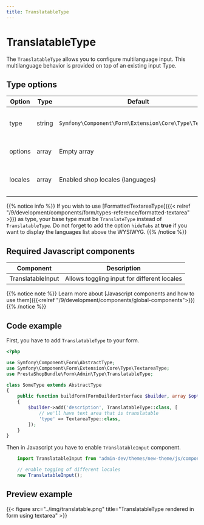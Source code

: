 ```yaml
---
title: TranslatableType
---
```


# TranslatableType

The `TranslatableType` allows you to configure multilanguage input. This multilanguage behavior is provided on top of an existing input Type.

## Type options

| Option  | Type   | Default                                               | Description                              |
| ------- | ------ | ----------------------------------------------------- | ---------------------------------------- |
| type    | string | `Symfony\Component\Form\Extension\Core\Type\TextType` | Type that you want to be translatable    |
| options | array  | Empty array                                           | Options for configured `type`            |
| locales | array  | Enabled shop locales (languages)                      | Locales in which field can be translated |

{{% notice info %}}
If you wish to use [FormattedTextareaType]({{< relref "/9/development/components/form/types-reference/formatted-textarea" >}}) as type, your base type must be `TranslateType` instead of `TranslatableType`. Do not forget to add the option `hideTabs` at **true** if you want to display the languages list above the WYSIWYG.
{{% /notice %}}

## Required Javascript components
    
| Component                                                      | Description                                 |
| -------------------------------------------------------------- | ------------------------------------------- |
| TranslatableInput | Allows toggling input for different locales |

{{% notice note %}}
Learn more about [Javascript components and how to use them]({{<relref "/9/development/components/global-components">}})
{{% /notice %}}

## Code example

First, you have to add `TranslatableType` to your form.

```php
<?php

use Symfony\Component\Form\AbstractType;
use Symfony\Component\Form\Extension\Core\Type\TextareaType;
use PrestaShopBundle\Form\Admin\Type\TranslatableType;

class SomeType extends AbstractType
{
    public function buildForm(FormBuilderInterface $builder, array $options)
    {
        $builder->add('description', TranslatableType::class, [
            // we'll have text area that is translatable
            'type' => TextareaType::class,
        ]);
    }
}
```

Then in Javascript you have to enable `TranslatableInput` component.

```js
    import TranslatableInput from "admin-dev/themes/new-theme/js/components/translatable-input";

    // enable togging of different locales
    new TranslatableInput();
```

## Preview example

{{< figure src="../img/translatable.png" title="TranslatableType rendered in form using textarea" >}}
